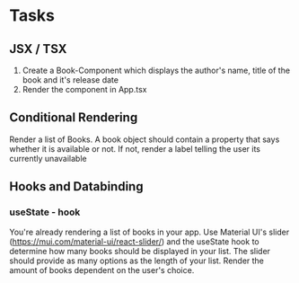 # Tasks

## JSX / TSX
1. Create a Book-Component which displays the author's name, title of the book and it's release date
2. Render the component in App.tsx

## Conditional Rendering
Render a list of Books. A book object should contain a property that says whether it is available or not. If not, render a label telling the user its currently unavailable

## Hooks and Databinding
### useState - hook
You're already rendering a list of books in your app. 
Use Material UI's slider (https://mui.com/material-ui/react-slider/) and the useState hook to determine how many books should be displayed in your list. The slider should provide as many options as the length of your list. Render the amount of books dependent on the user's choice.